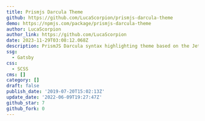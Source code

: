 ```yaml
---
title: Prismjs Darcula Theme
github: https://github.com/LucaScorpion/prismjs-darcula-theme
demo: https://npmjs.com/package/prismjs-darcula-theme
author: LucaScorpion
author_link: https://github.com/LucaScorpion
date: 2023-11-29T03:08:12.068Z
description: PrismJS Darcula syntax highlighting theme based on the JetBrains IDEs.
ssg:
  - Gatsby
css:
  - SCSS
cms: []
category: []
draft: false
publish_date: '2019-07-20T15:02:13Z'
update_date: '2022-06-09T19:27:47Z'
github_star: 7
github_fork: 0
---
```

